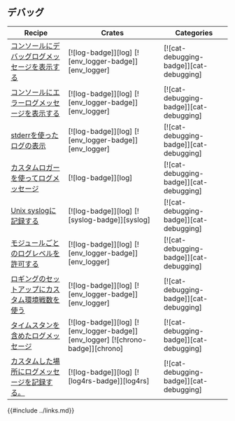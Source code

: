 ## デバッグ

| Recipe | Crates | Categories |
|--------|--------|------------|
| [コンソールにデバッグログメッセージを表示する][ex-log-debug] | [![log-badge]][log] [![env_logger-badge]][env_logger] | [![cat-debugging-badge]][cat-debugging] |
| [コンソールにエラーログメッセージを表示する][ex-log-error] | [![log-badge]][log] [![env_logger-badge]][env_logger] | [![cat-debugging-badge]][cat-debugging] |
| [stderrを使ったログの表示][ex-log-stdout] | [![log-badge]][log] [![env_logger-badge]][env_logger] | [![cat-debugging-badge]][cat-debugging] |
| [カスタムロガーを使ってログメッセージ][ex-log-custom-logger] | [![log-badge]][log] | [![cat-debugging-badge]][cat-debugging] |
| [Unix syslogに記録する][ex-log-syslog] | [![log-badge]][log] [![syslog-badge]][syslog] | [![cat-debugging-badge]][cat-debugging] |
| [モジュールごとのログレベルを許可する][ex-log-mod] | [![log-badge]][log] [![env_logger-badge]][env_logger] | [![cat-debugging-badge]][cat-debugging] |
| [ロギングのセットアップにカスタム環境戦数を使う][ex-log-env-variable] | [![log-badge]][log] [![env_logger-badge]][env_logger] | [![cat-debugging-badge]][cat-debugging] |
| [タイムスタンを含めたログメッセージ][ex-log-timestamp] | [![log-badge]][log] [![env_logger-badge]][env_logger] [![chrono-badge]][chrono] | [![cat-debugging-badge]][cat-debugging] |
| [カスタムした場所にログメッセージを記録する。][ex-log-custom] | [![log-badge]][log] [![log4rs-badge]][log4rs] | [![cat-debugging-badge]][cat-debugging] |

[ex-log-debug]: development_tools/debugging/log.html#log-a-debug-message-to-the-console
[ex-log-error]: development_tools/debugging/log.html#log-an-error-message-to-the-console
[ex-log-stdout]: development_tools/debugging/log.html#log-to-stdout-instead-of-stderr
[ex-log-custom-logger]:  development_tools/debugging/log.html#log-messages-with-a-custom-logger
[ex-log-syslog]: development_tools/debugging/log.html#log-to-the-unix-syslog
[ex-log-mod]: development_tools/debugging/config_log.html#enable-log-levels-per-module
[ex-log-env-variable]: development_tools/debugging/config_log.html#use-a-custom-environment-variable-to-set-up-logging
[ex-log-timestamp]: development_tools/debugging/config_log.html#include-timestamp-in-log-messages
[ex-log-custom]: development_tools/debugging/config_log.html#log-messages-to-a-custom-location

{{#include ../links.md}}
